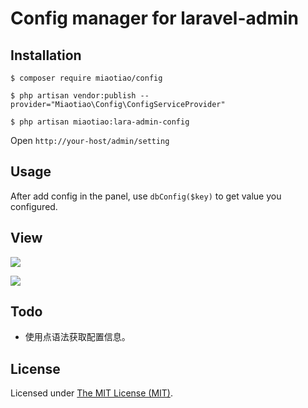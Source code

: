 Config manager for laravel-admin
========================
## Installation

```
$ composer require miaotiao/config

$ php artisan vendor:publish --provider="Miaotiao\Config\ConfigServiceProvider"

$ php artisan miaotiao:lara-admin-config
```

Open `http://your-host/admin/setting`

## Usage

After add config in the panel, use `dbConfig($key)` to get value you configured.

## View
![](https://raw.githubusercontent.com/miaotiao/static/master/images/laravel-admin-config/1.png)

![](https://raw.githubusercontent.com/miaotiao/static/master/images/laravel-admin-config/2.png)

## Todo
-   使用点语法获取配置信息。

License
------------
Licensed under [The MIT License (MIT)](LICENSE).
